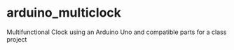 # arduino_multiclock
Multifunctional Clock using an Arduino Uno and compatible parts for a class project

